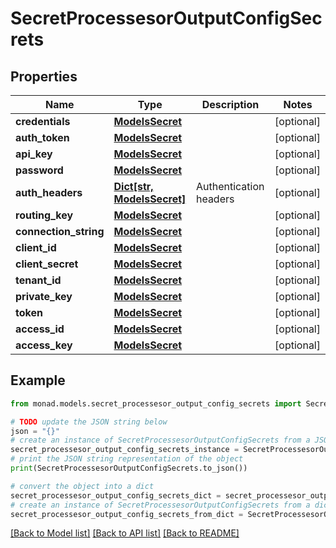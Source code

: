 # SecretProcessesorOutputConfigSecrets


## Properties

Name | Type | Description | Notes
------------ | ------------- | ------------- | -------------
**credentials** | [**ModelsSecret**](ModelsSecret.md) |  | [optional] 
**auth_token** | [**ModelsSecret**](ModelsSecret.md) |  | [optional] 
**api_key** | [**ModelsSecret**](ModelsSecret.md) |  | [optional] 
**password** | [**ModelsSecret**](ModelsSecret.md) |  | [optional] 
**auth_headers** | [**Dict[str, ModelsSecret]**](ModelsSecret.md) | Authentication headers | [optional] 
**routing_key** | [**ModelsSecret**](ModelsSecret.md) |  | [optional] 
**connection_string** | [**ModelsSecret**](ModelsSecret.md) |  | [optional] 
**client_id** | [**ModelsSecret**](ModelsSecret.md) |  | [optional] 
**client_secret** | [**ModelsSecret**](ModelsSecret.md) |  | [optional] 
**tenant_id** | [**ModelsSecret**](ModelsSecret.md) |  | [optional] 
**private_key** | [**ModelsSecret**](ModelsSecret.md) |  | [optional] 
**token** | [**ModelsSecret**](ModelsSecret.md) |  | [optional] 
**access_id** | [**ModelsSecret**](ModelsSecret.md) |  | [optional] 
**access_key** | [**ModelsSecret**](ModelsSecret.md) |  | [optional] 

## Example

```python
from monad.models.secret_processesor_output_config_secrets import SecretProcessesorOutputConfigSecrets

# TODO update the JSON string below
json = "{}"
# create an instance of SecretProcessesorOutputConfigSecrets from a JSON string
secret_processesor_output_config_secrets_instance = SecretProcessesorOutputConfigSecrets.from_json(json)
# print the JSON string representation of the object
print(SecretProcessesorOutputConfigSecrets.to_json())

# convert the object into a dict
secret_processesor_output_config_secrets_dict = secret_processesor_output_config_secrets_instance.to_dict()
# create an instance of SecretProcessesorOutputConfigSecrets from a dict
secret_processesor_output_config_secrets_from_dict = SecretProcessesorOutputConfigSecrets.from_dict(secret_processesor_output_config_secrets_dict)
```
[[Back to Model list]](../README.md#documentation-for-models) [[Back to API list]](../README.md#documentation-for-api-endpoints) [[Back to README]](../README.md)



